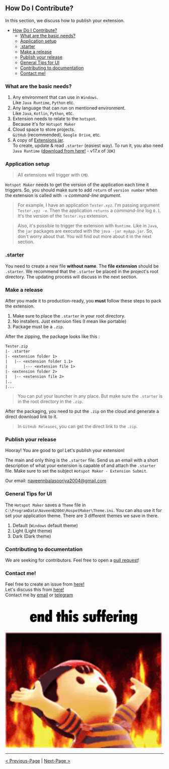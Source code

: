 ## How Do I Contribute?

In this section, we discuss how to publish your extension.

- [How Do I Contribute?](#how-do-i-contribute)
  - [What are the basic needs?](#what-are-the-basic-needs)
  - [Application setup](#application-setup)
  - [.starter](#starter)
  - [Make a release](#make-a-release)
  - [Publish your release](#publish-your-release)
  - [General Tips for UI](#general-tips-for-ui)
  - [Contributing to documentation](#contributing-to-documentation)
  - [Contact me!](#contact-me)

### What are the basic needs?

1. Any environment that can use in `Windows`.\
   Like `Java Runtime`, `Python` etc.
2. Any language that can run on mentioned environment.\
   Like `Java`, `Kotlin`, `Python`, etc.
3. Extension needs to relate to the `hotspot`.\
   Because it's for `Hotspot Maker`
4. Cloud space to store projects.\
   `GitHub` (recommended), `Google Drive`, etc.
5. A copy of [Extensions.jar](https://github.com/NaveenB2004/HotspotMaker/raw/main/Extensions/Application/Binary/Extensions.jar).\
   To create, update & read `.starter` (easiest way). To run it, you also need `Java Runtime` ([download from here!](https://www.oracle.com/java/technologies/javase/jdk17-archive-downloads.html) - v17.x of `JDK`)

### Application setup

> All extensions will trigger with `CMD`.

`Hotspot Maker` needs to get the version of the application each time it triggers. So, you should make sure to add `return` of `version number` when the extension is called with `-v` *command-line argument*.

> For example, I have an application `Tester.xyz`. I'm passing argument `Tester.xyz -v`. Then the application `returns` a *command-line* log `0.1`. It's the version of the `Tester.xyz` extension.

> Also, it's possible to trigger the extension with `Runtime`. Like in `Java`, the `jar` packages are executed with the `java -jar myApp.jar`. So, don't worry about that. You will find out more about it in the next section.

### .starter

You need to create a new file **without name**. The **file extension** should be `.starter`. We recommend that the `.starter` be placed in the project's root directory. The updating process will discuss in the next section.

### Make a release

After you made it to production-ready, you **must** follow these steps to pack the extension.

1. Make sure to place the `.starter` in your root directory.
2. No installers. Just extension files (I mean like portable)
3. Package must be a `.zip`.

After the zipping, the package looks like this :
```
Tester.zip
|- .starter
|- <extension folder 1>
|   |-- <extension folder 1.1>
|       |--- <extension file 1>
|- <extension folder 2>
|   |-- <extension file 2>
|..
|...
```
> You can put your launcher in any place. But make sure the `.starter` is in the root directory in the `.zip`.

After the packaging, you need to put the `.zip` on the cloud and generate a direct download link to it.

> In `GitHub Releases`, you can get the direct link to the `.zip`.

### Publish your release

Hooray! You are good to go! Let's publish your extension!

The main and only thing is the `.starter` file. Send us an email with a short description of what your extension is capable of and attach the `.starter` file. Make sure to set the subject `Hotspot Maker - Extension Submit`.

Our email: [naveennbalasooriya2004@gmail.com](mailto:naveennbalasooriya2004@gmail.com)

### General Tips for UI

The `Hotspot Maker` saves a `Theme` file in `C:\ProgramData\NaveenB2004\HospotMaker\Theme.ini`. You can also use it for set your application theme. There are 3 different themes we save in there.
1. Default (`Windows` default theme)
2. Light (Light theme)
3. Dark (Dark theme)

### Contributing to documentation

We are seeking for contributors. Feel free to open a [pull request](https://github.com/NaveenB2004/HotspotMaker/pulls)!

### Contact me!

Feel free to create an issue from [here!](https://github.com/NaveenB2004/HotspotMaker/issues)\
Let's discuss this from [here!](https://github.com/NaveenB2004/HotspotMaker/discussions)\
Contact me by [email](mailto:naveennbalasooriya2004@gmail.com "naveennbalasooriya2004@gmail.com") or [telegram](https://t.me/NaveenB2004 "@NaveenB2004")

![The End](../Media/the%20end.gif "no, not yet!")

***

[< Previous-Page][back] | [Next-Page >][next]

[back]: 01.%20How%20Extensions%20Works.md "How Extensions Work?"
[next]: 03.%20Starter%20File.md "Starter File"
